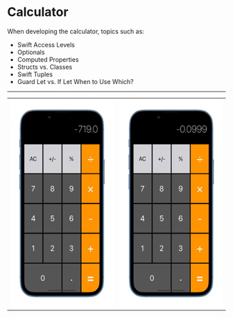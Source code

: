 # Calculator

When developing the calculator, topics such as:
- Swift Access Levels
- Optionals
- Computed Properties
- Structs vs. Classes
- Swift Tuples
- Guard Let vs. If Let When to Use Which?

---

<table>
  <tr>
    <td><img src="Documentation/readme-screenshot_1.png" width=270 height=480></td>
    <td><img src="Documentation/readme-screenshot_2.png" width=270 height=480></td>
  </tr>
 </table>
